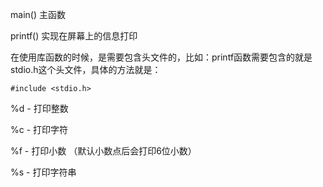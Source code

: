 main()   主函数

printf() 实现在屏幕上的信息打印

在使用库函数的时候，是需要包含头文件的，比如：printf函数需要包含的就是stdio.h这个头文件，具体的方法就是：
```
#include <stdio.h>
```
%d - 打印整数

%c - 打印字符

%f - 打印小数 （默认小数点后会打印6位小数）

%s - 打印字符串


